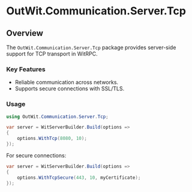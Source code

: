 # OutWit.Communication.Server.Tcp

## Overview
The `OutWit.Communication.Server.Tcp` package provides server-side support for TCP transport in WitRPC.

### Key Features
- Reliable communication across networks.
- Supports secure connections with SSL/TLS.

### Usage
```csharp
using OutWit.Communication.Server.Tcp;

var server = WitServerBuilder.Build(options =>
{
    options.WithTcp(8080, 10);
});
```

For secure connections:
```csharp
var server = WitServerBuilder.Build(options =>
{
    options.WithTcpSecure(443, 10, myCertificate);
});
```
